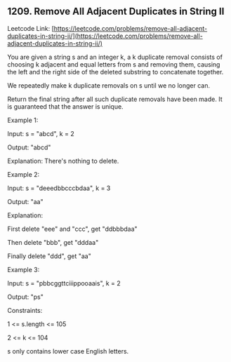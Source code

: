 ## 1209. Remove All Adjacent Duplicates in String II


Leetcode Link: [https://leetcode.com/problems/remove-all-adjacent-duplicates-in-string-ii/](https://leetcode.com/problems/remove-all-adjacent-duplicates-in-string-ii/)

You are given a string s and an integer k, a k duplicate removal consists of choosing k adjacent and equal letters from s and removing them, causing the left and the right side of the deleted substring to concatenate together.

We repeatedly make k duplicate removals on s until we no longer can.

Return the final string after all such duplicate removals have been made. It is guaranteed that the answer is unique.

 

Example 1:

Input: s = "abcd", k = 2

Output: "abcd"

Explanation: There's nothing to delete.

Example 2:

Input: s = "deeedbbcccbdaa", k = 3

Output: "aa"

Explanation: 

First delete "eee" and "ccc", get "ddbbbdaa"

Then delete "bbb", get "dddaa"

Finally delete "ddd", get "aa"

Example 3:

Input: s = "pbbcggttciiippooaais", k = 2

Output: "ps"


Constraints:

1 <= s.length <= 105

2 <= k <= 104

s only contains lower case English letters.
